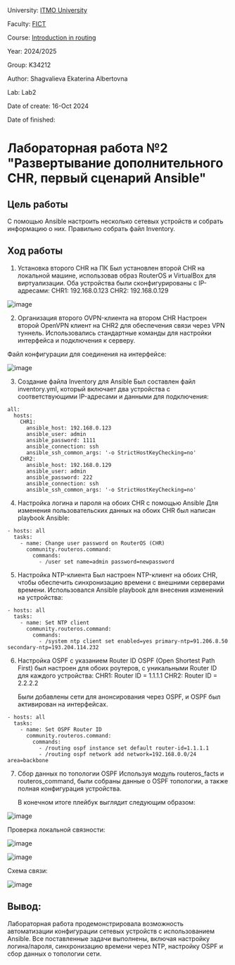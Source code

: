 University: [ITMO University](https://itmo.ru/ru/)

Faculty: [FICT](https://fict.itmo.ru)

Course: [Introduction in routing](https://github.com/itmo-ict-faculty/introduction-in-routing)

Year: 2024/2025

Group: K34212

Author: Shagvalieva Ekaterina Albertovna

Lab: Lab2

Date of create: 16-Oct 2024

Date of finished: 

# Лабораторная работa №2 "Развертывание дополнительного CHR, первый сценарий Ansible"

## Цель работы

С помощью Ansible настроить несколько сетевых устройств и собрать информацию о них. Правильно собрать файл Inventory.

## Ход работы

1. Установка второго CHR на ПК
   Был установлен второй CHR на локальной машине, использовав образ RouterOS и VirtualBox для виртуализации. Оба устройства были сконфигурированы с IP-адресами:
   CHR1: 192.168.0.123
   CHR2: 192.168.0.129

![image](https://github.com/user-attachments/assets/e997fc82-173e-4e4f-8161-98fb2ab0b3fb)

2. Организация второго OVPN-клиента на втором CHR
   Настроен второй OpenVPN клиент на CHR2 для обеспечения связи через VPN туннель. Использовались стандартные команды для настройки интерфейса и подключения к серверу. 

Файл конфигурации для соединения на интерфейсе:

![image](https://github.com/user-attachments/assets/e26415f0-4b52-4e9d-a354-ef10135af657)


3. Создание файла Inventory для Ansible
   Был составлен файл inventory.yml, который включает два устройства с соответствующими IP-адресами и данными для подключения:

```
all:
  hosts:
    CHR1:
      ansible_host: 192.168.0.123
      ansible_user: admin
      ansible_password: 1111
      ansible_connection: ssh
      ansible_ssh_common_args: '-o StrictHostKeyChecking=no'
    CHR2:
      ansible_host: 192.168.0.129
      ansible_user: admin
      ansible_password: 222
      ansible_connection: ssh
      ansible_ssh_common_args: '-o StrictHostKeyChecking=no'
```

4. Настройка логина и пароля на обоих CHR с помощью Ansible
   Для изменения пользовательских данных на обоих CHR был написан playbook Ansible:

```
- hosts: all
  tasks:
    - name: Change user password on RouterOS (CHR)
      community.routeros.command:
        commands:
          - /user set name=admin password=newpassword
```

5. Настройка NTP-клиента
   Был настроен NTP-клиент на обоих CHR, чтобы обеспечить синхронизацию времени с внешними серверами времени. Использовался Ansible playbook для внесения изменений на устройства:

```
- hosts: all
  tasks:
    - name: Set NTP client
      community.routeros.command:
        commands:
          - /system ntp client set enabled=yes primary-ntp=91.206.8.50 secondary-ntp=193.204.114.232
```

6. Настройка OSPF с указанием Router ID
   OSPF (Open Shortest Path First) был настроен для обоих роутеров, с уникальными Router ID для каждого устройства:
   CHR1: Router ID = 1.1.1.1
   CHR2: Router ID = 2.2.2.2

   Были добавлены сети для анонсирования через OSPF, и OSPF был активирован на интерфейсах.

```
- hosts: all
  tasks:
    - name: Set OSPF Router ID
      community.routeros.command:
        commands:
          - /routing ospf instance set default router-id=1.1.1.1
          - /routing ospf network add network=192.168.0.0/24 area=backbone
```

7. Сбор данных по топологии OSPF
   Используя модуль routeros_facts и routeros_command, были собраны данные о OSPF топологии, а также полная конфигурация устройства.

   В конечном итоге плейбук выглядит следующим образом:
   
![image](https://github.com/user-attachments/assets/956699b2-780b-495f-82a2-77d9b4f714de)

Проверка локальной связности:

![image](https://github.com/user-attachments/assets/701b2ae3-edbc-4d88-a05d-e46a4ec5a014)

![image](https://github.com/user-attachments/assets/69accc23-a7f7-4a21-b2d6-39cfa6ce0e85)

Схема связи:

![image](https://github.com/user-attachments/assets/7fa8aded-4972-4b34-8819-ffba54302822)


## Вывод: 
Лабораторная работа продемонстрировала возможность автоматизации конфигурации сетевых устройств с использованием Ansible. Все поставленные задачи выполнены, включая настройку логина/пароля, синхронизацию времени через NTP, настройку OSPF и сбор данных о топологии сети.



